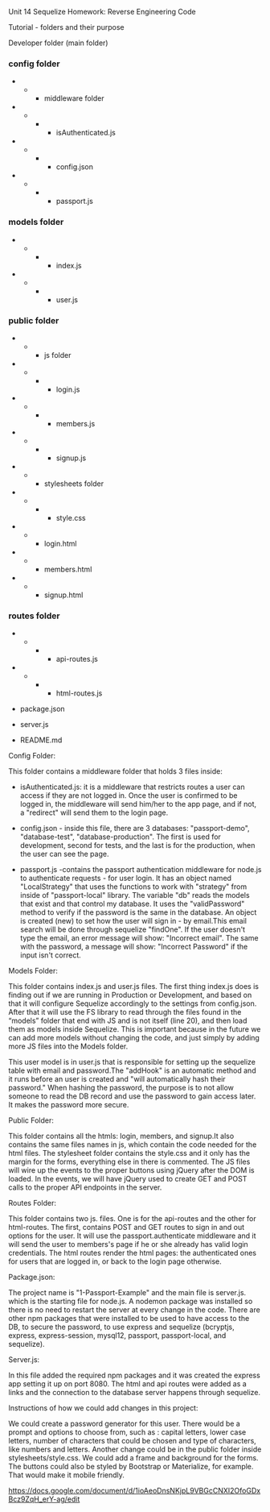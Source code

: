 Unit 14 Sequelize Homework: Reverse Engineering Code

Tutorial - folders and their purpose

Developer folder (main folder)

### config folder
- - - middleware folder
- - - - isAuthenticated.js
- - - - config.json
- - - - passport.js

### models folder
- - - - index.js
- - - - user.js

### public folder
- - - js folder
- - - - login.js
- - - - members.js
- - - - signup.js
- - - stylesheets folder
- - - - style.css
- - - login.html
- - - members.html
- - - signup.html

### routes folder
- - - - api-routes.js
- - - - html-routes.js


- package.json
- server.js
- README.md


Config Folder:

This folder contains a middleware folder that holds 3 files inside:
- isAuthenticated.js: it is a middleware that restricts routes a user can access if they are not logged in.  Once the user is confirmed to be logged in, the middleware will send him/her to the app page, and if not, a "redirect" will send them to the login page. 


- config.json - inside this file, there are 3 databases: "passport-demo", "database-test", "database-production". The first is used for development, second for tests, and the last is for the production, when the user can see the page. 


- passport.js -contains the passport authentication middleware for node.js to authenticate requests - for user login. It has an object named "LocalStrategy" that uses the functions to work with "strategy" from inside  of "passport-local" library. 
The variable "db" reads the models that exist and that control my database. It uses the "validPassword" method to verify if the password is the same in the database. An object is created (new) to set how the user will sign in - by email.This email search will be done through sequelize "findOne". If the user doesn't type the email, an error message will show: "Incorrect email". The same with the password, a message will show: "Incorrect Password" if the input isn't correct. 

Models Folder:

This folder contains index.js and user.js files. 
The first thing index.js does is finding out if we are running in Production or Development, and based on that it will configure Sequelize accordingly to the settings from config.json.
After that it will use the FS library to read through the files found in the “models” folder that end with JS and is not itself (line 20), and then load them as models inside Sequelize.
This is important because in the future we can add more models without changing the code, and just simply by adding more JS files into the Models folder.

This user model is in user.js that is responsible for setting up the sequelize table with email and password.The "addHook" is an automatic method and it runs before an user is created and "will automatically hash their password." When hashing the password, the purpose is to not allow someone to read the DB record and use the password to gain access later. It makes the password more secure. 

Public Folder:

This folder contains all the htmls: login, members, and signup.It also contains the same files names in js, which contain the code needed for the html files. The stylesheet folder contains the style.css and it only has the margin for the forms, everything else in there is commented.
The JS files will wire up the events to the proper buttons using jQuery after the DOM is loaded.
In the events, we will have jQuery used to create GET and POST calls to the proper API endpoints in the server.



Routes Folder:

This folder contains two js. files. One is for the api-routes and the other for html-routes. The first, contains POST and GET routes to sign in and out options for the user. It will use the passport.authenticate middleware and it will send the user to members's page if he or she already has valid login credentials. The html routes render the html pages: the authenticated ones for users that are logged in, or back to the login page otherwise.

Package.json:

The project name is "1-Passport-Example" and the main file is server.js. which is the starting file for node.js. A nodemon package was installed so there is no need to restart the server at every change in the code. There are other npm packages that were installed to be used to have access to the DB, to secure the password, to use express and sequelize (bcryptjs, express, express-session, mysql12, passport, passport-local, and sequelize).

Server.js:

In this file added the required npm packages and it was created the express app setting it up on port 8080. The html and api routes were added as a links and the connection to the database server happens through sequelize. 

Instructions of how we could add changes in this project:

We could create a password generator for this user. There would be a prompt and options to choose from, such as : capital letters, lower case letters, number of characters that could be chosen and type of characters, like numbers and letters. 
Another change could be in the public folder inside stylesheets/style.css. We could add a frame and background for the forms. The buttons could also be styled  by Bootstrap or Materialize, for example. That would make it mobile friendly.

 https://docs.google.com/document/d/1ioAeoDnsNKjpL9VBGcCNXI2OfoGDxBcz9ZqH_erY-ag/edit


